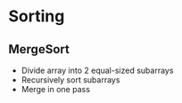 # Sorting

## MergeSort
* Divide array into 2 equal-sized subarrays
* Recursively sort subarrays
* Merge in one pass

